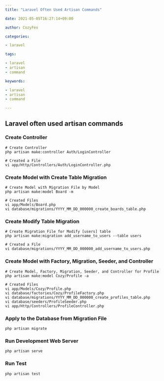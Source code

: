 ```yaml
---
title: "Laravel Often Used Artisan Commands"

date: 2021-05-05T16:27:14+09:00

author: CozyFex

categories:

- laravel

tags:

- laravel
- artisan
- command

keywords:

- laravel
- artisan
- command

---
```


## Laravel often used artisan commands

### Create Controller

```shell
# Create Controller
php artisan make:controller Auth/LoginController

# Created a File
vi app/Http/Controllers/Auth/LoginController.php
````

### Create Model with Create Table Migration

```shell
# Create Model with Migration File by Model
php artisan make:model Board -m

# Created Files
vi app/Models/Board.php
vi database/migrations/YYYY_MM_DD_000000_create_boards_table.php
```

### Create Modify Table Migration

```shell
# Create Migration File for Modify [users] table
php artisan make:migration add_username_to_users --table users

# Created a File
vi database/migrations/YYYY_MM_DD_000000_add_username_to_users.php
```

### Create Model with Factory, Migration, Seeder, and Controller

```shell
# Create Model, Factory, Migration, Seeder, and Controller for Profile
php artisan make:model Cozy/Profile -a

# Created Files
vi app/Models/Cozy/Profile.php
vi database/factories/Cozy/ProfileFactory.php
vi database/migrations/YYYY_MM_DD_000000_create_profiles_table.php
vi database/seeders/ProfileSeeder.php
vi app/Http/Controllers/ProfileController.php
```

### Apply to the Database from Migration File

```shell
php artisan migrate
```

### Run Development Web Server

```shell
php artisan serve
```

### Run Test

```shell
php artisan test
```
